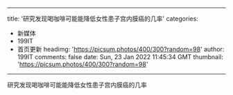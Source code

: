 
---
title: '研究发现喝咖啡可能能降低女性患子宫内膜癌的几率'
categories: 
 - 新媒体
 - 199IT
 - 首页更新
headimg: 'https://picsum.photos/400/300?random=98'
author: 199IT
comments: false
date: Sun, 23 Jan 2022 11:45:34 GMT
thumbnail: 'https://picsum.photos/400/300?random=98'
---

<div>   
研究发现喝咖啡可能能降低女性患子宫内膜癌的几率  
</div>
            